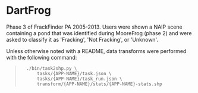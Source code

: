 DartFrog
========

Phase 3 of FrackFinder PA 2005-2013.  Users were shown a NAIP scene containing a pond
that was identified during MooreFrog (phase 2) and were asked to classify it as
'Fracking', 'Not Fracking', or 'Unknown'.

Unless otherwise noted with a README, data transforms were performed with the following command:

>       ./bin/task2shp.py \
>           tasks/{APP-NAME}/task.json \
>           tasks/{APP-NAME}/task_run.json \
>           transform/{APP-NAME}/stats/{APP-NAME}-stats.shp